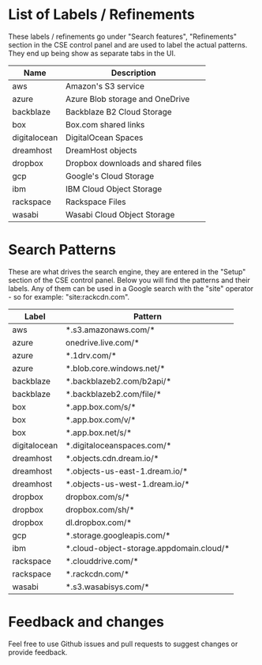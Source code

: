 # List of Labels / Refinements
These labels / refinements go under "Search features", "Refinements" section
in the CSE control panel and are used to label the actual patterns. They end up
being show as separate tabs in the UI.

| Name         |  Description                       |
|--------------|------------------------------------|
| aws          | Amazon's S3 service                |
| azure        | Azure Blob storage and OneDrive    |
| backblaze    | Backblaze B2 Cloud Storage         |
| box          | Box.com shared links               |
| digitalocean | DigitalOcean Spaces                |
| dreamhost    | DreamHost objects                  |
| dropbox      | Dropbox downloads and shared files |
| gcp          | Google's Cloud Storage             |
| ibm          | IBM Cloud Object Storage           |
| rackspace    | Rackspace Files                    |
| wasabi       | Wasabi Cloud Object Storage        |

# Search Patterns
These are what drives the search engine, they are entered in the "Setup" section
of the CSE control panel. Below you will find the patterns and their labels.
Any of them can be used in a Google search with the "site" operator - so for
example: "site:rackcdn.com".

|  Label       | Pattern                                    |
|--------------|--------------------------------------------|
| aws          | \*.s3.amazonaws.com/*                      |
| azure        | onedrive.live.com/*                        |
| azure        | \*.1drv.com/*                              |
| azure        | \*.blob.core.windows.net/*                 |
| backblaze    | \*.backblazeb2.com/b2api/*                 |
| backblaze    | \*.backblazeb2.com/file/*                  |
| box          | \*.app.box.com/s/*                         |
| box          | \*.app.box.com/v/*                         |
| box          | \*.app.box.net/s/*                         |
| digitalocean | \*.digitaloceanspaces.com/*                |
| dreamhost    | \*.objects.cdn.dream.io/*                  |
| dreamhost    | \*.objects-us-east-1.dream.io/*            |
| dreamhost    | \*.objects-us-west-1.dream.io/*            |
| dropbox      | dropbox.com/s/*                            |
| dropbox      | dropbox.com/sh/*                           |
| dropbox      | dl.dropbox.com/*                           |
| gcp          | \*.storage.googleapis.com/*                |
| ibm          | \*.cloud-object-storage.appdomain.cloud/*  |
| rackspace    | \*.clouddrive.com/*                        |
| rackspace    | \*.rackcdn.com/*                           |
| wasabi       | \*.s3.wasabisys.com/*                      |

# Feedback and changes
Feel free to use Github issues and pull requests to suggest changes or
provide feedback.
